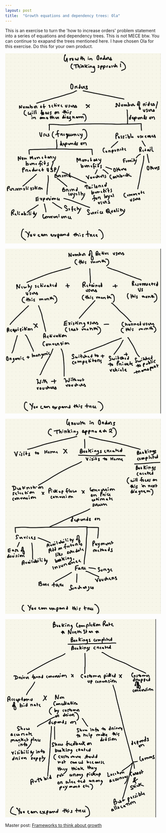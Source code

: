 ```yaml
---
layout: post
title:  "Growth equations and dependency trees: Ola"
---
```


This is an exercise to turn the 'how to increase orders' problem statement into a series of equations and dependency trees. This is not MECE btw. You can continue to exapand the trees mentioned here. I have chosen Ola for this exercise. Do this for your own product.

![Order growth 1](/assets/img/order_growth_1.png)

![Order growth 2](/assets/img/order_growth_2.png)

![Order growth 3](/assets/img/order_growth_3.png)

![Order growth 4](/assets/img/order_growth_4.png)


Master post: [Frameworks to think about growth](https://manassaloi.com/2021/09/25/think-growth.html)

